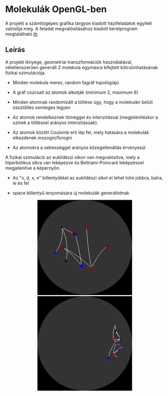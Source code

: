 # Molekulák OpenGL-ben

A projekt a számítógépes grafika tárgyon kiadott házifeladatok egyikét valósítja meg. A feladat megvalósításához kiadott keretprogram megtalálható [itt](https://cg.iit.bme.hu/portal/content/hazi-feladatok).

## Leírás

A projekt lényege, geometriai transzformációk használatával, véletlenszerűen generált 2 molekula egymásra kifejtett kölcsönhatásának fizikai szimulációja.

- Minden molekula merev, random fagráf topológiájú

- A gráf csúcsait az atomok alkotják (minimum 2, maximum 8)

-  Minden atomnak randomizált a töltése úgy, hogy a molekulán belüli össztöltés semleges legyen

- Az atomok rendelkeznek tömeggel és intenzitással (megjelenítéskor a színek a töltéssel arányos intenzitásúak).

- Az atomok között Coulomb erő lép fel, mely hatására a molekulák elkezdenek mozogni/forogni

- Az atomokra a sebességgel arányos közegellenállás érvényesül

A fizikai szimuláció az euklidészi síkon van megvalósítva, mely a hiperbólikus síkra van leképezve és Beltrami-Poincaré leképzéssel megjelenítve a képernyőn.

- Az "s, d, x, e" billentyűkkel az euklidészi síkot el lehet tolni jobbra, balra, le és fel

- space billentyű lenyomására új molekulák generálódnak

<p align="center">
    <img src="/1.png" width="300">
    <img src="/2.png" width="300">
</p>